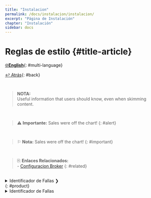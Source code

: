 ```yaml
---
title: "Instalacion"
permalink: /docs/instalacion/instalacion/
excerpt: "Página de Instalación"
chapter: "Instalación" 
sidebar: docs
---
```


# Reglas de estilo {#title-article}



[](https://nats85.github.io/Manuales-Aranda-Apis/blob/main/_includes/accordion.html ':include :type=code text')

[🌐**English**](08-ema_server_installation.html){: #multi-language}

[↩ Atrás](../03-instalacion_consola_web/01-instalacion_consola_adm.html){: #back}

<br>

> **NOTA:** <br> Useful information that users should know, even when skimming content.

<br>

> ⚠  **Importante:** Sales were off the chart!
{: #alert}

<br>

> ⚐  **Nota:** Sales were off the chart!
{: #important}

<br>

> ⎘  **Enlaces Relacionados:** <br> - [Configuracion Broker](../08-instalacion_broker/02-configuracion_broker.html)
{: #related}

<br>

<details> 
    <summary>Identificador de Fallas ❯ </summary>
<br> 
  Estos problemas se conocen como conflictos y se presentan cuando alguno de los valores que el agente registra periódicamente al servidor (marca de hardware, 
  identificación asignada por el servidor o token dinámico) no coincide con el que el servidor espera. Entonces se bloquean permanentemente las solicitudes de 
  este equipo y se muestra un conflicto en la hoja de vida respectiva en la consola.  
</details>{: #product}

<br>

<details> 
<summary> Identificador de Fallas </summary>
<br>
  Estos problemas se conocen como conflictos y se presentan cuando alguno de los valores que el agente registra periódicamente al servidor (marca de hardware, 
  identificación asignada por el servidor o token dinámico) no coincide con el que el servidor espera. Entonces se bloquean permanentemente las solicitudes de 
  este equipo y se muestra un conflicto en la hoja de vida respectiva en la consola.  
</details>

<br>


